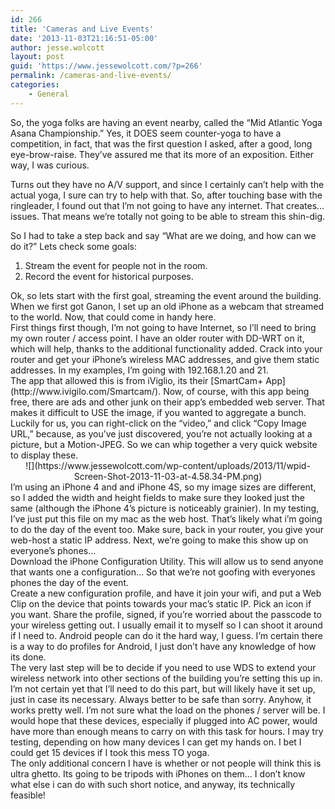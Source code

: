 ```yaml
---
id: 266
title: 'Cameras and Live Events'
date: '2013-11-03T21:16:51-05:00'
author: jesse.wolcott
layout: post
guid: 'https://www.jessewolcott.com/?p=266'
permalink: /cameras-and-live-events/
categories:
    - General
---
```


So, the yoga folks are having an event nearby, called the “Mid Atlantic Yoga Asana Championship.” Yes, it DOES seem counter-yoga to have a competition, in fact, that was the first question I asked, after a good, long eye-brow-raise. They’ve assured me that its more of an exposition. Either way, I was curious.

Turns out they have no A/V support, and since I certainly can’t help with the actual yoga, I sure can try to help with that. So, after touching base with the ringleader, I found out that I’m not going to have any internet. That creates… issues. That means we’re totally not going to be able to stream this shin-dig.

So I had to take a step back and say “What are we doing, and how can we do it?” Lets check some goals:

1. Stream the event for people not in the room.
2. Record the event for historical purposes.

<div>Ok, so lets start with the first goal, streaming the event around the building. When we first got Ganon, I set up an old iPhone as a webcam that streamed to the world. Now, that could come in handy here. </div><div></div><div>First things first though, I’m not going to have Internet, so I’ll need to bring my own router / access point. I have an older router with DD-WRT on it, which will help, thanks to the additional functionality added. Crack into your router and get your iPhone’s wireless MAC addresses, and give them static addresses. In my examples, I’m going with 192.168.1.20 and 21.</div><div></div><div>The app that allowed this is from iViglio, its their [SmartCam+ App](http://www.ivigilo.com/Smartcam/). Now, of course, with this app being free, there are ads and other junk on their app’s embedded web server. That makes it difficult to USE the image, if you wanted to aggregate a bunch. Luckily for us, you can right-click on the “video,” and click “Copy Image URL,” because, as you’ve just discovered, you’re not actually looking at a picture, but a Motion-JPEG. So we can whip together a very quick website to display these.</div><div></div><div><div style="text-align: center; ">![](https://www.jessewolcott.com/wp-content/uploads/2013/11/wpid-Screen-Shot-2013-11-03-at-4.58.34-PM.png)</div><div style="text-align: center; "></div><div style="text-align: left;">I’m using an iPhone 4 and and iPhone 4S, so my image sizes are different, so I added the width and height fields to make sure they looked just the same (although the iPhone 4’s picture is noticeably grainier). In my testing, I’ve just put this file on my mac as the web host. That’s likely what i’m going to do the day of the event too. Make sure, back in your router, you give your web-host a static IP address. Next, we’re going to make this show up on everyone’s phones…</div></div><div style="text-align: left;"></div><div style="text-align: left;">Download the iPhone Configuration Utility. This will allow us to send anyone that wants one a configuration… So that we’re not goofing with everyones phones the day of the event. </div><div style="text-align: left;"></div><div style="text-align: left;">Create a new configuration profile, and have it join your wifi, and put a Web Clip on the device that points towards your mac’s static IP. Pick an icon if you want. Share the profile, signed, if you’re worried about the passcode to your wireless getting out. I usually email it to myself so I can shoot it around if I need to. Android people can do it the hard way, I guess. I’m certain there is a way to do profiles for Android, I just don’t have any knowledge of how its done. </div><div style="text-align: left;"></div><div style="text-align: left;">The very last step will be to decide if you need to use WDS to extend your wireless network into other sections of the building you’re setting this up in. I’m not certain yet that I’ll need to do this part, but will likely have it set up, just in case its necessary. Always better to be safe than sorry. Anyhow, it works pretty well. I’m not sure what the load on the phones / server will be. I would hope that these devices, especially if plugged into AC power, would have more than enough means to carry on with this task for hours. I may try testing, depending on how many devices I can get my hands on. I bet I could get 15 devices if I took this mess TO yoga. </div><div style="text-align: left;"></div><div style="text-align: left;">The only additional concern I have is whether or not people will think this is ultra ghetto. Its going to be tripods with iPhones on them… I don’t know what else i can do with such short notice, and anyway, its technically feasible!</div><div style="text-align: left;"></div>